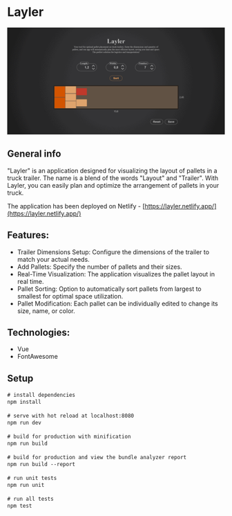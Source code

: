 # Layler

![App demo](https://raw.githubusercontent.com/kvvasuu/lay-ler/main/demo.gif "App demo")

## General info

"Layler" is an application designed for visualizing the layout of pallets in a truck trailer. The name is a blend of the words "Layout" and "Trailer". With Layler, you can easily plan and optimize the arrangement of pallets in your truck.

The application has been deployed on Netlify - [https://layler.netlify.app/](https://layler.netlify.app/)

## Features:
- Trailer Dimensions Setup: Configure the dimensions of the trailer to match your actual needs.
- Add Pallets: Specify the number of pallets and their sizes.
- Real-Time Visualization: The application visualizes the pallet layout in real time.
- Pallet Sorting: Option to automatically sort pallets from largest to smallest for optimal space utilization.
- Pallet Modification: Each pallet can be individually edited to change its size, name, or color.

## Technologies:

- Vue
- FontAwesome

## Setup

```
# install dependencies
npm install

# serve with hot reload at localhost:8080
npm run dev

# build for production with minification
npm run build

# build for production and view the bundle analyzer report
npm run build --report

# run unit tests
npm run unit

# run all tests
npm test
```
